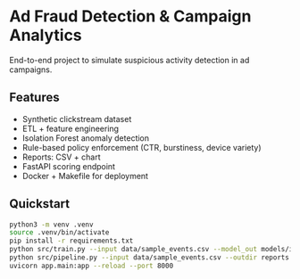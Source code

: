 # Ad Fraud Detection & Campaign Analytics

End-to-end project to simulate suspicious activity detection in ad campaigns.

## Features
- Synthetic clickstream dataset
- ETL + feature engineering
- Isolation Forest anomaly detection
- Rule-based policy enforcement (CTR, burstiness, device variety)
- Reports: CSV + chart
- FastAPI scoring endpoint
- Docker + Makefile for deployment

## Quickstart
```bash
python3 -m venv .venv
source .venv/bin/activate
pip install -r requirements.txt
python src/train.py --input data/sample_events.csv --model_out models/isoforest.pkl
python src/pipeline.py --input data/sample_events.csv --outdir reports
uvicorn app.main:app --reload --port 8000
```
